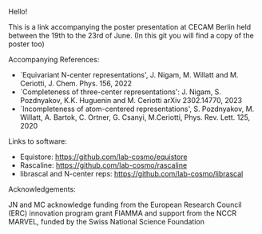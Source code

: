 Hello! 

This is a link accompanying the poster presentation at CECAM Berlin held between the 19th to the 23rd of June. 
(In this git you will find a copy of the poster too)

Accompanying References:  

- `Equivariant N-center representations', J. Nigam, M. Willatt and M. Ceriotti, J. Chem. Phys. 156, 2022
- `Completeness of three-center representations': J. Nigam, S. Pozdnyakov, K.K. Huguenin and M. Ceriotti arXiv 2302.14770, 2023
- `Incompleteness of atom-centered representations', S. Pozdnyakov, M. Willatt, A. Bartok, C. Ortner, G. Csanyi, M.Ceriotti, Phys. Rev. Lett. 125, 2020

Links to software: 

- Equistore: https://github.com/lab-cosmo/equistore 
- Rascaline: https://github.com/lab-cosmo/rascaline 
- librascal and N-center reps: https://github.com/lab-cosmo/librascal 


Acknowledgements: 

JN and MC acknowledge funding from the European Research Council (ERC) innovation program grant FIAMMA and support from the NCCR MARVEL, funded by the Swiss National Science Foundation
